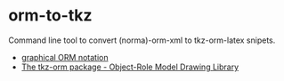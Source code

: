 # orm-to-tkz
Command line tool to convert (norma)-orm-xml to tkz-orm-latex snipets.

- [graphical ORM notation](http://www.orm.net/pdf/ORM2GraphicalNotation.pdf)
- [The tkz-orm package - Object-Role Model Drawing Library](http://get-software.net/graphics/pgf/contrib/tkz-orm/tkz-orm.pdf)
